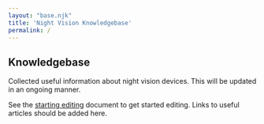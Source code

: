 ```yaml
---
layout: "base.njk"
title: 'Night Vision Knowledgebase'
permalink: /
---
```

## Knowledgebase

Collected useful information about night vision devices. This will be updated in an ongoing manner.

See the [starting editing](starting-editing) document to get started editing. Links to useful articles should be added here.
